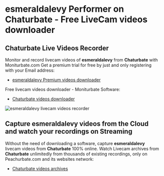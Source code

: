 # esmeraldalevy Performer on Chaturbate - Free LiveCam videos downloader

## Chaturbate Live Videos Recorder

Monitor and record livecam videos of **esmeraldalevy** from **Chaturbate** with Moniturbate.com
Get a premium trial for free by just and only registering with your Email address:
* [esmeraldalevy Premium videos downloader](https://moniturbate.com/request-demo-licence-key.html)

Free livecam videos downloader - Moniturbate Software:
* [Chaturbate videos downloader](https://moniturbate.com/moniturbate-download-software.html)

![esmeraldalevy livecam videos recorder](https://peachurnet.com/templates/moniturbate-software.png)


## Capture esmeraldalevy videos from the Cloud and watch your recordings on Streaming

Without the need of downloading a software, capture **esmeraldalevy** livecam videos from **Chaturbate** 100% online.
Watch Livecam archives from **Chaturbate** unlimitedly from thousands of existing recordings, only on Peachurbate.com and its websites network:
* [Chaturbate videos archives](https://peachurnet.com/)